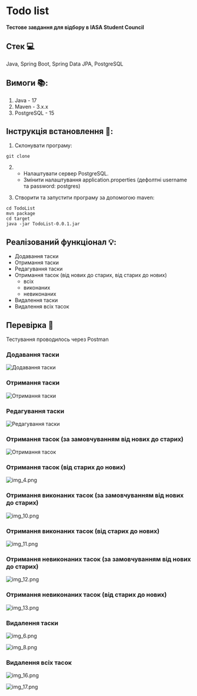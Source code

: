 # Todo list


**Тестове завдання для відбору в IASA Student Council**

## Стек :computer: 
Java, Spring Boot, Spring Data JPA, PostgreSQL

## Вимоги :books::
1. Java - 17
2. Maven - 3.x.x
3. PostgreSQL - 15

## Інструкція встановлення :page_with_curl::
1. Склонувати програму:
````
git clone 
````
2. * Налаштувати сервер PostgreSQL. 
   * Змінити налаштування application.properties (дефолтні username та password: postgres)


3. Створити та запустити програму за допомогою maven:
````
cd TodoList
mvn package
cd target
java -jar TodoList-0.0.1.jar
````

## Реалізований функціонал :bulb::

* Додавання таски
* Отримання таски
* Редагування таски
* Отримання тасок (від нових до старих, від старих до нових)
  * всіх
  * виконаних
  * невиконаних
* Видалення таски 
* Видалення всіх тасок

## Перевірка :straight_ruler:
Тестування проводилось через Postman

### Додавання таски 

![Додавання таски](TestingImages/addingTask.png)

### Отримання таски

![Отримання таски](TestingImages/gettingTask.png)

### Редагування таски

![Редагування таски](TestingImages/editingTask.png)

### Отримання тасок (за замовчуванням від нових до старих)

![Отримання тасок](TestingImages/gettingAllTasks.png)

### Отримання тасок (від старих до нових) 

![img_4.png](TestingImages/GettingAllTasksAscending.png)

### Отримання виконаних тасок (за замовчуванням від нових до старих)

![img_10.png](TestingImages/gettingDoneTasks.png)

### Отримання виконаних тасок (від старих до нових)

![img_11.png](TestingImages/gettingDoneTasksAscending.png)

### Отримання невиконаних тасок (за замовчуванням від нових до старих)

![img_12.png](TestingImages/gettingTodoTasks.png)

### Отримання невиконаних тасок (від старих до нових)

![img_13.png](TestingImages/gettingTodoTasksAscending.png)

### Видалення таски

![img_6.png](TestingImages/deletingTask1.png)

![img_8.png](TestingImages/deletingTask2.png)

### Видалення всіх тасок

![img_16.png](TestingImages/deletingAllTasks1.png)

![img_17.png](TestingImages/deletingAllTasks2.png)

